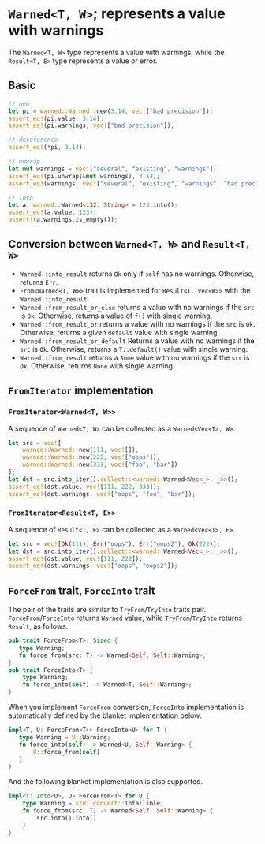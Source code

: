 # `Warned<T, W>`; represents a value with warnings

The `Warned<T, W>` type represents a value with warnings, while the `Result<T, E>` type represents a value or error.

## Basic
```rust
// new
let pi = warned::Warned::new(3.14, vec!["bad precision"]);
assert_eq!(pi.value, 3.14);
assert_eq!(pi.warnings, vec!["bad precision"]);

// dereference
assert_eq!(*pi, 3.14);

// unwrap
let mut warnings = vec!["several", "existing", "warnings"];
assert_eq!(pi.unwrap(&mut warnings), 3.14);
assert_eq!(warnings, vec!["several", "existing", "warnings", "bad precision"]);

// into
let a: warned::Warned<i32, String> = 123.into();
assert_eq!(a.value, 123);
assert!(a.warnings.is_empty());
```

## Conversion between `Warned<T, W>` and `Result<T, W>`
* `Warned::into_result` returns `Ok` only if `self` has no warnings.
  Otherwise, returns `Err`.
* `From<Warned<T, W>>` trait is implemented for `Result<T, Vec<W>>` with the `Warned::into_result`.
* `Warned::from_result_or_else` returns a value with no warnings if the `src` is `Ok`.
  Otherwise, returns a value of `f()` with single warning.
* `Warned::from_result_or` returns a value with no warnings if the `src` is `Ok`.
  Otherwise, returns a given `default` value with single warning.
* `Warned::from_result_or_default` Returns a value with no warnings if the `src` is `Ok`.
  Otherwise, returns a `T::default()` value with single warning.
* `Warned::from_result` returns a `Some` value with no warnings if the `src` is `Ok`.
  Otherwise, returns `None` with single warning.

## `FromIterator` implementation
### `FromIterator<Warned<T, W>>`
A sequence of `Warned<T, W>` can be collected as a `Warned<Vec<T>, W>`.
```rust
let src = vec![
    warned::Warned::new(111, vec![]),
    warned::Warned::new(222, vec!["oops"]),
    warned::Warned::new(333, vec!["foo", "bar"])
];
let dst = src.into_iter().collect::<warned::Warned<Vec<_>, _>>();
assert_eq!(dst.value, vec![111, 222, 333]);
assert_eq!(dst.warnings, vec!["oops", "foo", "bar"]);
```
### `FromIterator<Result<T, E>>`
A sequence of `Result<T, E>` can be collected as a `Warned<Vec<T>, E>`.
```rust
let src = vec![Ok(111), Err("oops"), Err("oops2"), Ok(222)];
let dst = src.into_iter().collect::<warned::Warned<Vec<_>, _>>();
assert_eq!(dst.value, vec![111, 222]);
assert_eq!(dst.warnings, vec!["oops", "oops2"]);
```

## `ForceFrom` trait, `ForceInto` trait
The pair of the traits are similar to `TryFrom`/`TryInto` traits pair.
`ForceFrom`/`ForceInto` returns `Warned` value, while `TryFrom`/`TryInto`
returns `Result`, as follows.
```rust
pub trait ForceFrom<T>: Sized {
   type Warning;
   fn force_from(src: T) -> Warned<Self, Self::Warning>;
}
pub trait ForceInto<T> {
    type Warning;
    fn force_into(self) -> Warned<T, Self::Warning>;
}
```
When you implement `ForceFrom` conversion, `ForceInto` implementation is
automatically defined by the blanket implementation below:
```rust
impl<T, U: ForceFrom<T>> ForceInto<U> for T {
   type Warning = U::Warning;
   fn force_into(self) -> Warned<U, Self::Warning> {
       U::force_from(self)
   }
}
```
And the following blanket implementation is also supported.
```rust
impl<T: Into<U>, U> ForceFrom<T> for U {
    type Warning = std::convert::Infallible;
    fn force_from(src: T) -> Warned<Self, Self::Warning> {
        src.into().into()
    }
}
```
